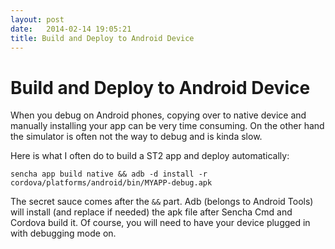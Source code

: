 ```yaml
---
layout: post
date:   2014-02-14 19:05:21
title: Build and Deploy to Android Device
---
```


Build and Deploy to Android Device
====

When you debug on Android phones, copying over to native device and manually installing your app can be very time consuming. On the other hand the simulator is often not the way to debug and is kinda slow. 

Here is what I often do to build a ST2 app and deploy automatically:

```
sencha app build native && adb -d install -r cordova/platforms/android/bin/MYAPP-debug.apk 
```

The secret sauce comes after the `&&` part. Adb (belongs to Android Tools) will install (and replace if needed) the apk file after Sencha Cmd and Cordova build it. Of course, you will need to have your device plugged in with debugging mode on.